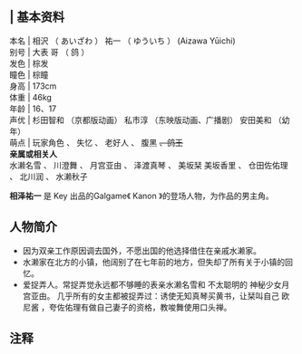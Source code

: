 |  **基本资料**  
---  
本名  |  相沢  （  あいざわ  ）  祐一  （  ゆういち  ）  (Aizawa Yūichi)   
别号  |  大表  哥  （  鸽  ）   
发色  |  棕发   
瞳色  |  棕瞳   
身高  |  173cm   
体重  |  46kg   
年龄  |  16、17   
声优  |  杉田智和  （京都版动画）  私市淳  （东映版动画、广播剧）  安田美和  （幼年）   
萌点  |  玩家角色  、  失忆  、  老好人  、  腹黑  ~~、鸽王~~  
**亲属或相关人**  
水濑名雪  、  川澄舞  、  月宫亚由  、  泽渡真琴  、  美坂栞  美坂香里  、  仓田佐佑理  、  北川润  、  水濑秋子  
  
**相泽祐一** 是  Key  出品的Galgame《  Kanon  》的登场人物，为作品的男主角。

##  人物简介

  * 因为双亲工作原因调去国外，不愿出国的他选择借住在亲戚水濑家。 
  * 水濑家在北方的小镇，他阔别了在七年前的地方，但失却了所有关于小镇的回忆。 
  * 爱捉弄人。常捉弄觉永远都不够睡的表亲水濑名雪和  不太聪明的  神秘少女月宫亚由。  几乎所有的女主都被捉弄过：诱使无知真琴买黄书，让栞叫自己  欧尼酱  ，夸佐佑理有做自己妻子的资格，教唆舞使用口头禅。 

##  注释